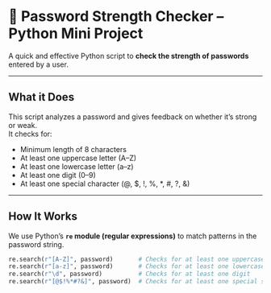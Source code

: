 # 🔐 Password Strength Checker – Python Mini Project

A quick and effective Python script to **check the strength of passwords** entered by a user.

---

## What it Does

This script analyzes a password and gives feedback on whether it’s strong or weak.  
It checks for:

-  Minimum length of 8 characters  
- At least one uppercase letter (A–Z)  
- At least one lowercase letter (a–z)  
- At least one digit (0–9)  
- At least one special character (@, $, !, %, *, #, ?, &)

---

## How It Works

We use Python’s **`re` module (regular expressions)** to match patterns in the password string.

```python
re.search(r"[A-Z]", password)       # Checks for at least one uppercase letter
re.search(r"[a-z]", password)       # Checks for at least one lowercase letter
re.search(r"\d", password)          # Checks for at least one digit
re.search(r"[@$!%*#?&]", password)  # Checks for at least one special symbol
